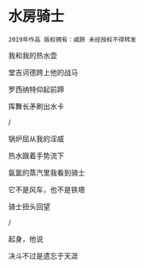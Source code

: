 # 水房骑士

    2019年作品 版权拥有：戚朕 未经授权不得转发
    
我和我的热水壶

堂吉诃德跨上他的战马

罗西纳特仰起前蹄

挥舞长矛刷出水卡

/

锅炉屈从我的淫威

热水跟着手势流下

氤氲的蒸汽里我看到骑士

它不是风车，也不是铁塔

骑士扭头回望

/

起身，他说

决斗不过是遗忘于天涯